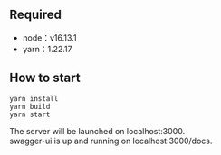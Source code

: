 ## Required

- node：v16.13.1
- yarn：1.22.17

## How to start

```
yarn install
yarn build
yarn start
```

The server will be launched on localhost:3000.  
swagger-ui is up and running on localhost:3000/docs.
